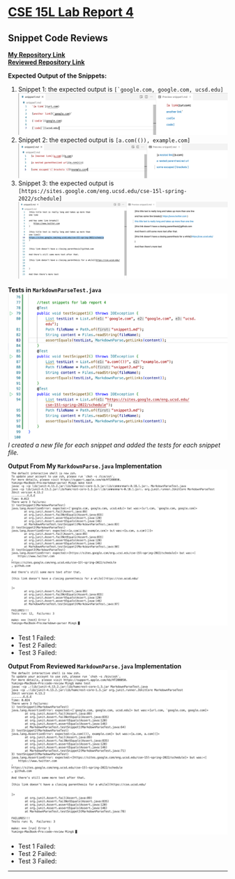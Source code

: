 # [CSE 15L Lab Report 4](https://yuming73.github.io/cse15l-lab-reports/lab-report-4-week-8.html)    
## Snippet Code Reviews    

**[My Repository Link](https://github.com/yuming73/markdown-parser.git)**   
**[Reviewed Repository Link](https://github.com/Sking56/markdown-parser.git)**   

**Expected Output of the Snippets:**    
1. Snippet 1: the expected output is ``[`google.com, google.com, ucsd.edu]``   
![expected output1](lab7-screenshot4.png)   
2. Snippet 2: the expected output is `[a.com(()), example.com]`   
![expected output2](lab7-screenshot5.png)   
3. Snippet 3: the expected output is `[https://sites.google.com/eng.ucsd.edu/cse-15l-spring-2022/schedule]`   
![expected output3](lab7-screenshot6.png)   

**Tests in `MarkdownParseTest.java`**   
![snippet tests](lab7-screenshot2.png)   
*I created a new file for each snippet and added the tests for each snippet file.*
    
**Output From My `MarkdownParse.java` Implementation**   
![my output](lab7-screenshot1.png)   
* Test 1 Failed:   
* Test 2 Failed:    
* Test 3 Failed:   

**Output From Reviewed `MarkdownParse.java` Implementation**   
![reviewed output](lab7-screenshot3.png)   
* Test 1 Failed:   
* Test 2 Failed:   
* Test 3 Failed:   

---    